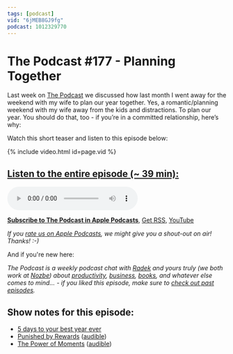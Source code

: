 ```yaml
---
tags: [podcast]
vid: "6jMEB8GJ9fg"
podcast: 1012329770
---
```


# The Podcast #177 - Planning Together

Last week on [The Podcast][p] we discussed how last month I went away for the weekend with my wife to plan our year together. Yes, a romantic/planning weekend with my wife away from the kids and distractions. To plan our year. You should do that, too - if you’re in a committed relationship, here’s why:

Watch this short teaser and listen to this episode below:

{% include video.html id=page.vid %}

<!--More-->

## [Listen to the entire episode (~ 39 min):][e]

<audio controls>
<source src="https://files.nozbe.com/podcast/177.mp3" type="audio/mpeg">
</audio>

**[Subscribe to The Podcast in Apple Podcasts][i]**, [Get RSS][rss], [YouTube][y]

*If you [rate us on Apple Podcasts][i], we might give you a shout-out on air! Thanks! :-)*

And if you're new here:

*The Podcast is a weekly podcast chat with [Radek][r] and yours truly (we both work at [Nozbe][n]) about [productivity](/tag/productivity), [business](/tag/business), [books](/tag/books), and whatever else comes to mind… - if you liked this episode, make sure to [check out past episodes](/tag/podcast).*

## Show notes for this episode:

  * [5 days to your best year ever](https://bestyearever.me/)
  * [Punished by Rewards](https://www.amazon.com/Punished-Rewards-Trouble-Incentive-Praise/dp/0618001816) ([audible](https://www.audible.com.au/pd/Punished-by-Rewards-Audiobook/B073KJDCTX))
  * [The Power of Moments](https://www.amazon.com/Power-Moments-Certain-Experiences-Extraordinary/dp/1501147765) ([audible](https://www.audible.com/pd/The-Power-of-Moments-Audiobook/B074V1XGSZ))

[y]: https://michael.gratis/thepodcastyt
[rss]: http://thepodcast.fm/episodes?format=RSS
[e]: http://thepodcast.fm/episodes/177

[p]: https://michael.gratis/thepodcastfm
[n]: https://michael.gratis/nozbe
[r]: https://michael.gratis/radex
[i]: https://michael.gratis/thepodcast
[o]: https://michael.gratis/ipadonly

